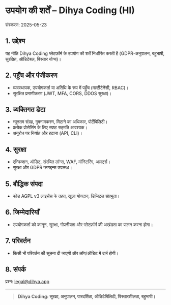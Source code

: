 # उपयोग की शर्तें – Dihya Coding (HI)

संस्करण: 2025-05-23

## 1. उद्देश्य
यह नीति Dihya Coding प्लेटफ़ॉर्म के उपयोग की शर्तें निर्धारित करती है (GDPR-अनुपालन, बहुभाषी, सुरक्षित, ऑडिटेबल, विस्तार योग्य)।

## 2. पहुँच और पंजीकरण
- व्यवस्थापक, उपयोगकर्ता या अतिथि के रूप में पहुँच (मल्टीटेनेंसी, RBAC)।
- सुरक्षित प्रमाणीकरण (JWT, MFA, CORS, DDOS सुरक्षा)।

## 3. व्यक्तिगत डेटा
- न्यूनतम संग्रह, गुमनामकरण, मिटाने का अधिकार, पोर्टेबिलिटी।
- प्रत्येक प्रोसेसिंग के लिए स्पष्ट सहमति आवश्यक।
- अनुरोध पर निर्यात और हटाना (API, CLI)।

## 4. सुरक्षा
- एन्क्रिप्शन, ऑडिट, संरचित लॉग्स, WAF, मॉनिटरिंग, अलर्ट्स।
- सुरक्षा और GDPR प्लगइन्स उपलब्ध।

## 5. बौद्धिक संपदा
- कोड AGPL v3 लाइसेंस के तहत, खुला योगदान, डिजिटल संप्रभुता।

## 6. जिम्मेदारियाँ
- उपयोगकर्ता को कानून, सुरक्षा, गोपनीयता और प्लेटफ़ॉर्म की अखंडता का पालन करना होगा।

## 7. परिवर्तन
- किसी भी परिवर्तन की सूचना दी जाएगी और लॉग/ऑडिट में दर्ज होगी।

## 8. संपर्क
प्रश्न: legal@dihya.app

---

> **Dihya Coding: सुरक्षा, अनुपालन, पारदर्शिता, ऑडिटेबिलिटी, विस्तारशीलता, बहुभाषी।**
